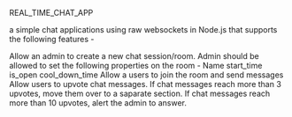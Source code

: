 REAL_TIME_CHAT_APP

a simple chat applications using raw websockets in Node.js that supports the following features -

Allow an admin to create a new chat session/room. Admin should be allowed to set the following properties on the room -
Name
start_time
is_open
cool_down_time
Allow a users to join the room and send messages
Allow users to upvote chat messages.
If chat messages reach more than 3 upvotes, move them over to a saparate section.
If chat messages reach more than 10 upvotes, alert the admin to answer.
